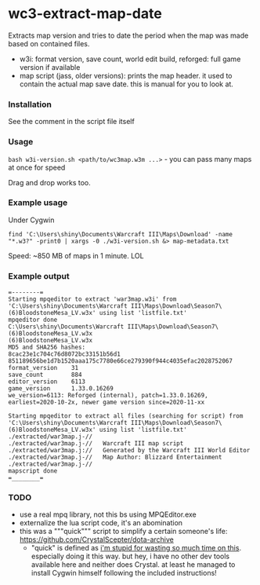 # wc3-extract-map-date

Extracts map version and tries to date the period when the map was made based on contained files.

- w3i: format version, save count, world edit build, reforged: full game version if available
- map script (jass, older versions): prints the map header. it used to contain the actual map save date. this is manual for you to look at.

### Installation

See the comment in the script file itself

### Usage

`bash w3i-version.sh <path/to/wc3map.w3m ...>` - you can pass many maps at once for speed

Drag and drop works too.

### Example usage

Under Cygwin

```
find 'C:\Users\shiny\Documents\Warcraft III\Maps\Download' -name "*.w3?" -print0 | xargs -0 ./w3i-version.sh &> map-metadata.txt
```

Speed: ~850 MB of maps in 1 minute. LOL

### Example output

```
=--------=
Starting mpqeditor to extract 'war3map.w3i' from 'C:\Users\shiny\Documents\Warcraft III\Maps\Download\Season7\(6)BloodstoneMesa_LV.w3x' using list 'listfile.txt'
mpqeditor done
C:\Users\shiny\Documents\Warcraft III\Maps\Download\Season7\(6)BloodstoneMesa_LV.w3x
(6)BloodstoneMesa_LV.w3x
MD5 and SHA256 hashes:
8cac23e1c704c76d8072bc33151b56d1
851189656be1d7b1520aaa175c7780e66ce279390f944c4035efac2028752067
format_version    31
save_count        884
editor_version    6113
game_version      1.33.0.16269
we_version=6113: Reforged (internal), patch=1.33.0.16269, earliest=2020-10-2x, newer game version since=2020-11-xx

Starting mpqeditor to extract all files (searching for script) from 'C:\Users\shiny\Documents\Warcraft III\Maps\Download\Season7\(6)BloodstoneMesa_LV.w3x' using list 'listfile.txt'
./extracted/war3map.j-// 
./extracted/war3map.j-//   Warcraft III map script
./extracted/war3map.j://   Generated by the Warcraft III World Editor
./extracted/war3map.j-//   Map Author: Blizzard Entertainment
./extracted/war3map.j-// 
mapscript done
=________=
```

### TODO

- use a real mpq library, not this bs using MPQEditor.exe
- externalize the lua script code, it's an abomination
- this was a """quick""" script to simplify a certain someone's life: <https://github.com/CrystalScepter/dota-archive>
   - "quick" is defined as [i'm stupid for wasting so much time on this](https://www.youtube.com/watch?v=h6DNdop6pD8&pp=ygUWYmFkIGNvcHlwYXN0YSBpbnRvIHJhcA%3D%3D).
especially doing it this way. but hey, i have no other dev tools available here and neither does Crystal.
at least he managed to install Cygwin himself following the included instructions!
